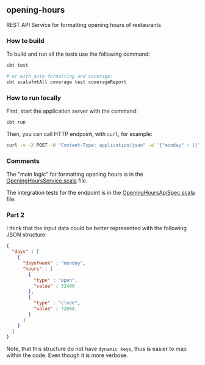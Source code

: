 
## opening-hours
REST API Service for formatting opening hours of restaurants

### How to build

To build and run all the tests use the following command:
```bash
sbt test

# or with auto-formatting and coverage:
sbt scalafmtAll coverage test coverageReport
```

### How to run locally

First, start the application server with the command:
```bash
sbt run
```

Then, you can call HTTP endpoint, with `curl`, for example:
```bash
curl -v -X POST -H "Content-Type: application/json" -d '{"monday" : [{"type" : "open","value" : 32400},{"type" : "close","value" : 72000}]}' 'http://localhost:8080/openinghours/format'
```

### Comments

The "main logic" for formatting opening hours is in
the [OpeningHoursService.scala](src/main/scala/openinghours/OpeningHoursService.scala) file.

The integration tests for the endpoint is in
the [OpeningHoursApiSpec.scala](src/test/scala/it/OpeningHoursApiSpec.scala) file.

### Part 2

I think that the input data could be better represented
with the following JSON structure:
```json
{
  "days" : [
    {
      "dayofweek" : "monday",
      "hours" : [
        {
          "type" : "open",
          "value" : 32400
        },
        {
          "type" : "close",
          "value" : 72000
        }
      ]
    }
  ]
}
```
Note, that this structure do not have `dynamic keys`,
thus is easier to map within the code. Even though
it is more verbose.
